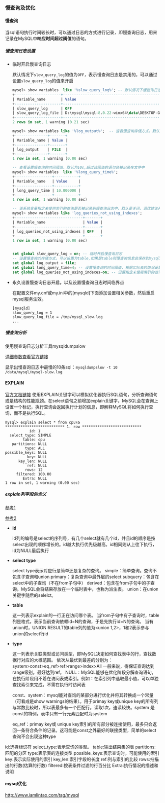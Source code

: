 ### 慢查询及优化

#### 慢查询

当sql语句执行时间较长时，可以通过日志的方式进行记录，即慢查询日志，用来记录在MySQL中**响应时间超过阀值**的语句。

##### 慢查询日志设置

- 临时开启慢查询日志

  默认情况下`slow_query_log`的值为`OFF`，表示慢查询日志是禁用的，可以通过设置`slow_query_log`的值来开启

  ```sql
  mysql> show variables  like '%slow_query_log%'; -- 默认情况下慢查询日志功能是关闭的
  +---------------------+------------------------------------------------------------+
  | Variable_name       | Value                                                      |
  +---------------------+------------------------------------------------------------+
  | slow_query_log      | OFF                                                        |
  | slow_query_log_file | D:\mysql\mysql-8.0.22-winx64\data\DESKTOP-GKN9MD5-slow.log |
  +---------------------+------------------------------------------------------------+
  2 rows in set, 1 warning (0.21 sec)
  
  mysql> show variables like '%log_output%';  -- 查看慢查询存储方式，默认为file方式
  +---------------+-------+
  | Variable_name | Value |
  +---------------+-------+
  | log_output    | FILE  |
  +---------------+-------+
  1 row in set, 1 warning (0.00 sec)
  
  -- 查看设置慢查询的时间阈值，默认为10s,超过该阈值的语句会被记录在文件中
  mysql> show variables  like '%long_query_time%'; 
  +-----------------+-----------+
  | Variable_name   | Value     |
  +-----------------+-----------+
  | long_query_time | 10.000000 |
  +-----------------+-----------+
  1 row in set, 1 warning (0.00 sec)
  
  -- 该系统变量指定未使用索引的查询是否被记录到慢查询日志中，默认是关闭，调优建议开启
  mysql> show variables like 'log_queries_not_using_indexes';
  +-------------------------------+-------+
  | Variable_name                 | Value |
  +-------------------------------+-------+
  | log_queries_not_using_indexes | OFF   |
  +-------------------------------+-------+
  1 row in set, 1 warning (0.00 sec)
  
  
  set global slow_query_log = on; -- 临时开启慢查询日志
  -- 设置慢查询的存储方式，可以设置为table,如果是table则慢查询信息会保存到mysql库下的slow_log表中
  set global log_output = file; 
  set global long_query_time=4; -- 设置慢查询的时间阈值，根据实际表的情况设置阈值
  set global log_queries_not_using_indexes=on; -- 设置指定未使用索引的查询也被记录到慢查询日志中
  ```

- 永久设置慢查询日志开启，以及设置慢查询日志时间临界点

  在配置文件my.cnf或my.ini中的[mysqld]下面添加设置相关参数，然后重启mysql服务生效。

  ```
  [mysqld]
  slow_query_log = 1
  slow_query_log_file = /tmp/mysql_slow.log
  ...
  ```

##### 慢查询分析

使用慢查询日志分析工具mysqldumpslow

[详细参数查看官方链接](https://dev.mysql.com/doc/refman/8.0/en/mysqldumpslow.html)

显示出慢查询日志中最慢的10条sql：`mysqldumpslow -t 10  /data/mysql/mysql-slow.log` 

#### EXPLAIN

[官方文档链接](https://dev.mysql.com/doc/refman/8.0/en/explain.html)
使用EXPLAIN关键字可以模拟优化器执行SQL语句，分析查询语句或是结构的性能瓶颈。在select语句之前增加explain关键字，MySQL会在查询上设置一个标记，执行查询会返回执行计划的信息，即解释MySQL将如何执行查询，而不是执行SQL。

```
mysql> explain select * from cpu\G
*************************** 1. row ***************************
           id: 1
  select_type: SIMPLE
        table: cpu
   partitions: NULL
         type: ALL
possible_keys: NULL
          key: NULL
      key_len: NULL
          ref: NULL
         rows: 12
     filtered: 100.00
        Extra: NULL
1 row in set, 1 warning (0.00 sec)
```

##### explain列字段的含义

[参考1](https://www.cnblogs.com/tufujie/p/9413852.html)

[参考2](https://www.cnblogs.com/xiaoqiang-code/p/11404149.html)

- **id**

  id列的编号是select的序列号，有几个select就有几个id，并且id的顺序是按select出现的顺序增长的。id越大执行优先级越高，id相同则从上往下执行，id为NULL最后执行
  
- **select type**

  select type表示对应行是简单还是复杂的查询。
  simple：简单查询。查询不包含子查询和union
  primary：复杂查询中最外层的select
  subquery：包含在select中的子查询（不在from子句中）
  derived：包含在from子句中的子查询。MySQL会将结果存放在一个临时表中，也称为派生表。
  union：在union关键字随后的selelct。
  
- **table**

  这一列表示explain的一行正在访问哪个表。
  当from子句中有子查询时，table列是格式，表示当前查询依赖id=N的查询，于是先执行id=N的查询。
  当有union时，UNION RESULT的table列的值为<union 1,2>，1和2表示参与union的select行id

- **type**

  这一列表示关联类型或访问类型，即MySQL决定如何查找表中的行，查找数据行对应的大概范围。
  依次从最优到最差的分别为：system>const>eq_ref>ref>range>index>All
  一般来说，得保证查询达到range级别，最好达到ref。
  NULL：MySQL能够在优化阶段分解查询语句，在执行阶段用不着在访问表或索引。例如：在索引列中选取最小值，可以单独查找索引来完成，不需在执行时访问表

  const、system：mysql能对查询的某部分进行优化并将其转换成一个常量（可看成是show warnings的结果）。用于primay key或unique key的所有列与常数比较时，所以表最多有一个匹配行，读取1次，速读较快。system 是const的特例，表中只有一行元素匹配时为system

  eq_ref：primay key或 unique key索引的所有部分被连接使用，最多只会返回一条符合条件的记录。这可能是const之外最好的联接类型，简单的select查询不会出现这种type

id:选择标识符
select_type:表示查询的类型。
table:输出结果集的表
partitions:匹配的分区
type:表示表的连接类型
possible_keys:表示查询时，可能使用的索引
key:表示实际使用的索引
key_len:索引字段的长度
ref:列与索引的比较
rows:扫描出的行数(估算的行数)
filtered:按表条件过滤的行百分比
Extra:执行情况的描述和说明

#### mysql优化

http://www.iamlintao.com/tag/mysql

